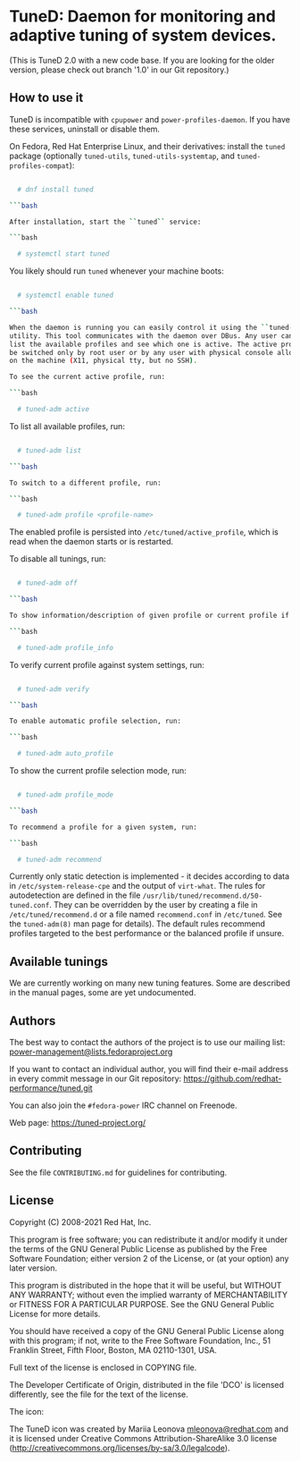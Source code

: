 # TuneD: Daemon for monitoring and adaptive tuning of system devices.

(This is TuneD 2.0 with a new code base. If you are looking for the older
version, please check out branch '1.0' in our Git repository.)

How to use it
-------------

TuneD is incompatible with ``cpupower`` and ``power-profiles-daemon``. If you
have these services, uninstall or disable them.

On Fedora, Red Hat Enterprise Linux, and their derivatives: install the ``tuned`` package
(optionally ``tuned-utils``, ``tuned-utils-systemtap``, and ``tuned-profiles-compat``):

```bash

  # dnf install tuned

```bash

After installation, start the ``tuned`` service:

```bash

  # systemctl start tuned

```

You likely should run ``tuned`` whenever your machine boots:

```bash

  # systemctl enable tuned

```bash

When the daemon is running you can easily control it using the ``tuned-adm``
utility. This tool communicates with the daemon over DBus. Any user can
list the available profiles and see which one is active. The active profile can
be switched only by root user or by any user with physical console allocated
on the machine (X11, physical tty, but no SSH).

To see the current active profile, run:

```bash

  # tuned-adm active

```

To list all available profiles, run:

```bash

  # tuned-adm list

```bash

To switch to a different profile, run:

```bash

  # tuned-adm profile <profile-name>

```

The enabled profile is persisted into ``/etc/tuned/active_profile``, which
is read when the daemon starts or is restarted.

To disable all tunings, run:

```bash

  # tuned-adm off

```bash

To show information/description of given profile or current profile if no profile is specified, run:

```bash

  # tuned-adm profile_info

```

To verify current profile against system settings, run:

```bash

  # tuned-adm verify

```bash

To enable automatic profile selection, run:

```bash

  # tuned-adm auto_profile

```

To show the current profile selection mode, run:

```bash

  # tuned-adm profile_mode

```bash

To recommend a profile for a given system, run:

```bash

  # tuned-adm recommend

```

Currently only static detection is
implemented - it decides according to data in ``/etc/system-release-cpe`` and
the output of ``virt-what``. The rules for autodetection are defined in the file
``/usr/lib/tuned/recommend.d/50-tuned.conf``. They can be overridden by the user by
creating a file in ``/etc/tuned/recommend.d`` or a file named ``recommend.conf`` in
``/etc/tuned``.  See the ``tuned-adm(8)`` man page for details). The default rules
recommend profiles targeted to the best performance or the balanced profile if unsure.

Available tunings
-----------------

We are currently working on many new tuning features. Some are described in
the manual pages, some are yet undocumented.

Authors
-------

The best way to contact the authors of the project is to use our mailing list:
<power-management@lists.fedoraproject.org>

If you want to contact an individual author, you will find their e-mail
address in every commit message in our Git repository:
<https://github.com/redhat-performance/tuned.git>

You can also join the ``#fedora-power`` IRC channel on Freenode.

Web page:
<https://tuned-project.org/>

Contributing
------------
See the file ``CONTRIBUTING.md`` for guidelines for contributing.

License
-------

Copyright (C) 2008-2021 Red Hat, Inc.

This program is free software; you can redistribute it and/or
modify it under the terms of the GNU General Public License
as published by the Free Software Foundation; either version 2
of the License, or (at your option) any later version.

This program is distributed in the hope that it will be useful,
but WITHOUT ANY WARRANTY; without even the implied warranty of
MERCHANTABILITY or FITNESS FOR A PARTICULAR PURPOSE.  See the
GNU General Public License for more details.

You should have received a copy of the GNU General Public License
along with this program; if not, write to the Free Software
Foundation, Inc., 51 Franklin Street, Fifth Floor, Boston, MA 02110-1301, USA.

Full text of the license is enclosed in COPYING file.

The Developer Certificate of Origin, distributed in the file 'DCO' is licensed
differently, see the file for the text of the license.

The icon:

The TuneD icon was created by Mariia Leonova <mleonova@redhat.com> and it is
licensed under Creative Commons Attribution-ShareAlike 3.0 license
(http://creativecommons.org/licenses/by-sa/3.0/legalcode).
